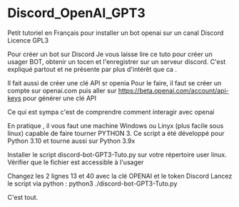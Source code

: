 # Discord_OpenAI_GPT3
Petit tutoriel en Français pour installer un bot openai sur un canal Discord
Licence GPL3

Pour créer un bot sur Discord
Je vous laisse lire ce tuto pour créer un usager BOT, obtenir un tocen et l'enregistrer sur un serveur discord.
C'est expliqué partout et ne présente par plus d'intérêt que ca . 

Il fait aussi de créer une clé API sr openia
Pour le faire, il faut se créer un compte sur openai.com puis aller sur https://beta.openai.com/account/api-keys pour générer une clé API


Ce qui est sympa c'est de comprendre comment interagir avec openai

En pratique , il vous faut une machine Windows ou Linyx (plus facile sous linux) capable de faire tourner PYTHON 3.
Ce script a été développé pour Python 3.10 et tourne aussi sur Python 3.9x


Installer le script discord-bot-GPT3-Tuto.py sur votre répertoire user linux. 
Vérifier que le fichier est accessible à l'usager

Changez les 2 lignes 13 et 40 avec la clé OPENAI et le token Discord
Lancez le script via python :  python3 ./discord-bot-GPT3-Tuto.py

C'est tout.


